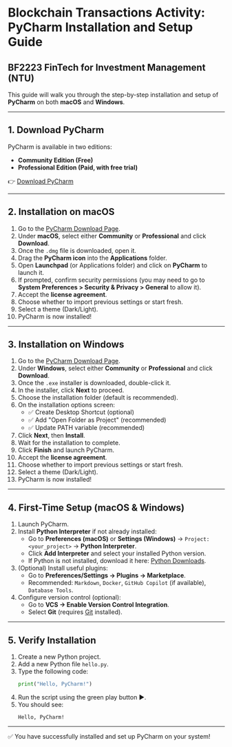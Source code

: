# Blockchain Transactions Activity: PyCharm Installation and Setup Guide
## BF2223 FinTech for Investment Management (NTU)

This guide will walk you through the step-by-step installation and setup of **PyCharm** on both **macOS** and **Windows**.

---

## 1. Download PyCharm

PyCharm is available in two editions:
- **Community Edition (Free)**
- **Professional Edition (Paid, with free trial)**

👉 [Download PyCharm](https://www.jetbrains.com/pycharm/download/)

---

## 2. Installation on macOS

1. Go to the [PyCharm Download Page](https://www.jetbrains.com/pycharm/download/).
2. Under **macOS**, select either **Community** or **Professional** and click **Download**.
3. Once the `.dmg` file is downloaded, open it.
4. Drag the **PyCharm icon** into the **Applications** folder.
5. Open **Launchpad** (or Applications folder) and click on **PyCharm** to launch it.
6. If prompted, confirm security permissions (you may need to go to **System Preferences > Security & Privacy > General** to allow it).
7. Accept the **license agreement**.
8. Choose whether to import previous settings or start fresh.
9. Select a theme (Dark/Light).
10. PyCharm is now installed!

---

## 3. Installation on Windows

1. Go to the [PyCharm Download Page](https://www.jetbrains.com/pycharm/download/).
2. Under **Windows**, select either **Community** or **Professional** and click **Download**.
3. Once the `.exe` installer is downloaded, double-click it.
4. In the installer, click **Next** to proceed.
5. Choose the installation folder (default is recommended).
6. On the installation options screen:
   - ✅ Create Desktop Shortcut (optional)
   - ✅ Add "Open Folder as Project" (recommended)
   - ✅ Update PATH variable (recommended)
7. Click **Next**, then **Install**.
8. Wait for the installation to complete.
9. Click **Finish** and launch PyCharm.
10. Accept the **license agreement**.
11. Choose whether to import previous settings or start fresh.
12. Select a theme (Dark/Light).
13. PyCharm is now installed!

---

## 4. First-Time Setup (macOS & Windows)

1. Launch PyCharm.
2. Install **Python Interpreter** if not already installed:
   - Go to **Preferences (macOS)** or **Settings (Windows)** → `Project: <your_project>` → **Python Interpreter**.
   - Click **Add Interpreter** and select your installed Python version.
   - If Python is not installed, download it here: [Python Downloads](https://www.python.org/downloads/).
3. (Optional) Install useful plugins:
   - Go to **Preferences/Settings → Plugins → Marketplace**.
   - Recommended: `Markdown`, `Docker`, `GitHub Copilot` (if available), `Database Tools`.
4. Configure version control (optional):
   - Go to **VCS → Enable Version Control Integration**.
   - Select **Git** (requires [Git](https://git-scm.com/downloads) installed).

---

## 5. Verify Installation

1. Create a new Python project.
2. Add a new Python file `hello.py`.
3. Type the following code:
   ```python
   print("Hello, PyCharm!")
   ```
4. Run the script using the green play button ▶️.
5. You should see:
   ```
   Hello, PyCharm!
   ```

---

✅ You have successfully installed and set up PyCharm on your system!
